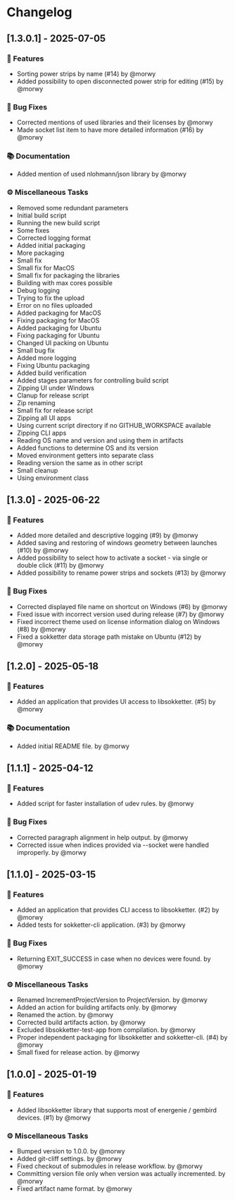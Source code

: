 # Changelog

## [1.3.0.1] - 2025-07-05

### 🚀 Features

- Sorting power strips by name (#14) by @morwy
- Added possibility to open disconnected power strip for editing (#15) by @morwy

### 🐛 Bug Fixes

- Corrected mentions of used libraries and their licenses by @morwy
- Made socket list item to have more detailed information (#16) by @morwy

### 📚 Documentation

- Added mention of used nlohmann/json library by @morwy

### ⚙️ Miscellaneous Tasks

- Removed some redundant parameters
- Initial build script
- Running the new build script
- Some fixes
- Corrected logging format
- Added initial packaging
- More packaging
- Small fix
- Small fix for MacOS
- Small fix for packaging the libraries
- Building with max cores possible
- Debug logging
- Trying to fix the upload
- Error on no files uploaded
- Added packaging for MacOS
- Fixing packaging for MacOS
- Added packaging for Ubuntu
- Fixing packaging for Ubuntu
- Changed UI packing on Ubuntu
- Small bug fix
- Added more logging
- Fixing Ubuntu packaging
- Added build verification
- Added stages parameters for controlling build script
- Zipping UI under Windows
- Clanup for release script
- Zip renaming
- Small fix for release script
- Zipping all UI apps
- Using current script directory if no GITHUB_WORKSPACE available
- Zipping CLI apps
- Reading OS name and version and using them in artifacts
- Added functions to determine OS and its version
- Moved environment getters into separate class
- Reading version the same as in other script
- Small cleanup
- Using environment class

## [1.3.0] - 2025-06-22

### 🚀 Features

- Added more detailed and descriptive logging (#9) by @morwy
- Added saving and restoring of windows geometry between launches (#10) by @morwy
- Added possibility to select how to activate a socket - via single or double click (#11) by @morwy
- Added possibility to rename power strips and sockets (#13) by @morwy

### 🐛 Bug Fixes

- Corrected displayed file name on shortcut on Windows (#6) by @morwy
- Fixed issue with incorrect version used during release (#7) by @morwy
- Fixed incorrect theme used on license information dialog on Windows (#8) by @morwy
- Fixed a sokketter data storage path mistake on Ubuntu (#12) by @morwy

## [1.2.0] - 2025-05-18

### 🚀 Features

- Added an application that provides UI access to libsokketter. (#5) by @morwy

### 📚 Documentation

- Added initial README file. by @morwy

## [1.1.1] - 2025-04-12

### 🚀 Features

- Added script for faster installation of udev rules. by @morwy

### 🐛 Bug Fixes

- Corrected paragraph alignment in help output. by @morwy
- Corrected issue when indices provided via --socket were handled improperly. by @morwy

## [1.1.0] - 2025-03-15

### 🚀 Features

- Added an application that provides CLI access to libsokketter. (#2) by @morwy
- Added tests for sokketter-cli application. (#3) by @morwy

### 🐛 Bug Fixes

- Returning EXIT_SUCCESS in case when no devices were found. by @morwy

### ⚙️ Miscellaneous Tasks

- Renamed IncrementProjectVersion to ProjectVersion. by @morwy
- Added an action for building artifacts only. by @morwy
- Renamed the action. by @morwy
- Corrected build artifacts action. by @morwy
- Excluded libsokketter-test-app from compilation. by @morwy
- Proper independent packaging for libsokketter and sokketter-cli. (#4) by @morwy
- Small fixed for release action. by @morwy

## [1.0.0] - 2025-01-19

### 🚀 Features

- Added libsokketter library that supports most of energenie / gembird devices. (#1) by @morwy

### ⚙️ Miscellaneous Tasks

- Bumped version to 1.0.0. by @morwy
- Added git-cliff settings. by @morwy
- Fixed checkout of submodules in release workflow. by @morwy
- Committing version file only when version was actually incremented. by @morwy
- Fixed artifact name format. by @morwy

<!-- generated by git-cliff -->
